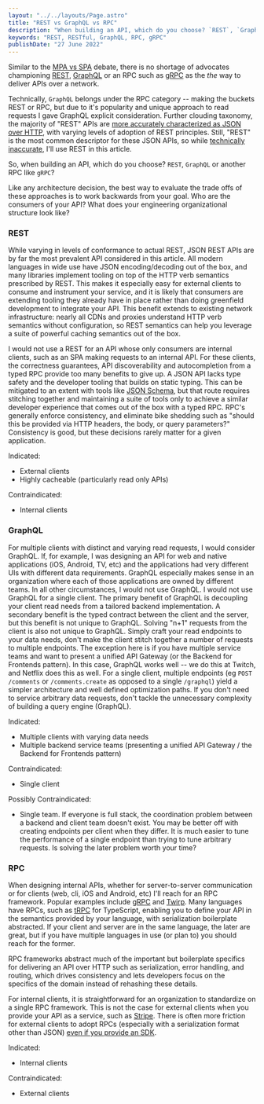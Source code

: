 ```yaml
---
layout: "../../layouts/Page.astro"
title: "REST vs GraphQL vs RPC"
description: "When building an API, which do you choose? `REST`, `GraphQL` or another RPC like `gRPC`?"
keywords: "REST, RESTful, GraphQL, RPC, gRPC"
publishDate: "27 June 2022"
---
```


Similar to the [MPA vs SPA](./mpa-vs-spa') debate, there is no shortage of advocates championing [REST](https://htmx.org/essays/rest-explained/), [GraphQL](https://graphql.org/) or an RPC such as [gRPC](https://grpc.io/) as the _the_ way to deliver APIs over a network.

Technically, `GraphQL` belongs under the RPC category -- making the buckets REST or RPC, but due to it's popularity and unique approach to read requests I gave GraphQL explicit consideration. Further clouding taxonomy, the majority of "REST" APIs are [more accurately characterized as JSON over HTTP](https://roy.gbiv.com/untangled/2008/rest-apis-must-be-hypertext-driven), with varying levels of adoption of REST principles. Still, "REST" is the most common descriptor for these JSON APIs, so while [technically inaccurate](https://htmx.org/essays/how-did-rest-come-to-mean-the-opposite-of-rest/), I'll use REST in this article.

So, when building an API, which do you choose? `REST`, `GraphQL` or another RPC like `gRPC`?

Like any architecture decision, the best way to evaluate the trade offs of these approaches is to work backwards from your goal. Who are the consumers of your API? What does your engineering organizational structure look like?

### REST

While varying in levels of conformance to actual REST, JSON REST APIs are by far the most prevalent API considered in this article. All modern languages in wide use have JSON encoding/decoding out of the box, and many libraries implement tooling on top of the HTTP verb semantics prescribed by REST. This makes it especially easy for external clients to consume and instrument your service, and it is likely that consumers are extending tooling they already have in place rather than doing greenfield development to integrate your API. This benefit extends to existing network infrastructure: nearly all CDNs and proxies understand HTTP verb semantics without configuration, so REST semantics can help you leverage a suite of powerful caching semantics out of the box.

I would not use a REST for an API whose only consumers are internal clients, such as an SPA making requests to an internal API. For these clients, the correctness guarantees, API discoverability and autocompletion from a typed RPC provide too many benefits to give up. A JSON API lacks type safety and the developer tooling that builds on static typing. This can be mitigated to an extent with tools like [JSON Schema](https://json-schema.org/), but that route requires stitching together and maintaining a suite of tools only to achieve a similar developer experience that comes out of the box with a typed RPC. RPC's generally enforce consistency, and eliminate bike shedding such as "should this be provided via HTTP headers, the body, or query parameters?" Consistency is good, but these decisions rarely matter for a given application.

Indicated:

- External clients
- Highly cacheable (particularly read only APIs)

Contraindicated:

- Internal clients

### GraphQL

For multiple clients with distinct and varying read requests, I would consider GraphQL. If, for example, I was designing an API for web and native applications (iOS, Android, TV, etc) and the applications had very different UIs with different data requirements. GraphQL especially makes sense in an organization where each of those applications are owned by different teams. In all other circumstances, I would not use GraphQL. I would not use GraphQL for a single client. The primary benefit of GraphQL is decoupling your client read needs from a tailored backend implementation. A secondary benefit is the typed contract between the client and the server, but this benefit is not unique to GraphQL. Solving "n+1" requests from the client is also not unique to GraphQL. Simply craft your read endpoints to your data needs, don't make the client stitch together a number of requests to multiple endpoints. The exception here is if you have multiple service teams and want to present a unified API Gateway (or the Backend for Frontends pattern). In this case, GraphQL works well -- we do this at Twitch, and Netflix does this as well. For a single client, multiple endpoints (eg `POST /comments` or `/comments.create` as opposed to a single `/graphql`) yield a simpler architecture and well defined optimization paths. If you don't need to service arbitrary data requests, don't tackle the unnecessary complexity of building a query engine (GraphQL).

Indicated:

- Multiple clients with varying data needs
- Multiple backend service teams (presenting a unified API Gateway / the Backend for Frontends pattern)

Contraindicated:

- Single client

Possibly Contraindicated:

- Single team. If everyone is full stack, the coordination problem between a backend and client team doesn't exist. You may be better off with creating endpoints per client when they differ. It is much easier to tune the performance of a single endpoint than trying to tune arbitrary requests. Is solving the later problem worth your time?

### RPC

When designing internal APIs, whether for server-to-server communication or for clients (web, cli, iOS and Android, etc) I'll reach for an RPC framework. Popular examples include [gRPC](https://grpc.io/) and [Twirp](https://github.com/twitchtv/twirp). Many languages have RPCs, such as [tRPC](https://trpc.io/docs/v9/) for TypeScript, enabling you to define your API in the semantics provided by your language, with serialization boilerplate abstracted. If your client and server are in the same language, the later are great, but if you have multiple languages in use (or plan to) you should reach for the former.

RPC frameworks abstract much of the important but boilerplate specifics for delivering an API over HTTP such as serialization, error handling, and routing, which drives consistency and lets developers focus on the specifics of the domain instead of rehashing these details.

For internal clients, it is straightforward for an organization to standardize on a single RPC framework. This is not the case for external clients when you provide your API as a service, such as [Stripe](https://stripe.com/docs). There is often more friction for external clients to adopt RPCs (especially with a serialization format other than JSON) [even if you provide an SDK](https://brandur.org/sdk).

Indicated:

- Internal clients

Contraindicated:

- External clients
